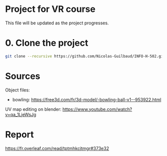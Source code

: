 Project for VR course
======================

This file will be updated as the project progresses.

# 0. Clone the project

```bash
git clone --recursive https://github.com/Nicolas-Guilbaud/INFO-H-502.git
```

# Sources

Object files: 

- bowling: https://free3d.com/fr/3d-model/-bowling-ball-v1--953922.html

UV map editing on blender: https://www.youtube.com/watch?v=qa_1LjeWsJg

# Report

https://fr.overleaf.com/read/tptmhkcjtmgr#373e32
